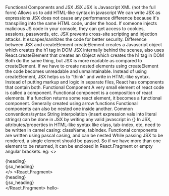 Functional Components and JSX
JSX
JSX is Javascript XML (not the full form)
Allows us to add HTML-like syntax in javascript
We can write JSX as expressions
JSX does not cause any performance difference because it's transpiling into the same HTML code, under the hood.
If someone injects malicious JS code in your console, they can get access to cookies, sessions, passwords, etc. JSX prevents cross-site scripting and injection attacks. It escapes/sanitizes the code for better security.
Difference between JSX and createElement
createElement creates a Javascript object which creates the h1 tag in DOM
JSX internally behind the scenes, also uses React.createElement that creates an Object which creates the h1 tag in DOM
Both do the same thing, but JSX is more readable as compared to createElement.
If we have to create nested elements using createElement the code becomes unreadable and unmaintainable.
Instead of using createElement, JSX helps us to “think” and write in HTML-like syntax. Instead of putting markup and logic in separate files, React has components that contain both.
Functional Component
A very small element of react code is called a component.
Functional component is a composition of react elements. If a function returns some react element, it becomes a functional component.
Generally created using arrow functions
Functional components can also be nested one inside another.
Common conventions/syntax
String interpolation (insert expression vals into literal strings) can be done in JSX by writing any valid javascript in {}
In JSX, attributes/properties in HTML-like syntax like class, tab-index, etc, need to be written in camel casing: className, tabIndex.
Functional components are written using pascal casing, and can be nested
While passing JSX to be rendered, a single element should be passed. So if we have more than one element to be returned, it can be enclosed in React.Fragment or empty angular brackets. eg:
	<>
		<Navbar/>
		<div className="centered-div">
			{heading}<br/>
			{jsx_heading}<br/>
			<HeadingComponent/>
		</div>
	</>
	<React.Fragment>
		<Navbar/>
		<div className="centered-div">
			{heading}<br/>
			{jsx_heading}<br/>
			<HeadingComponent/>
		</div>
	</React.Fragment>
hello-
